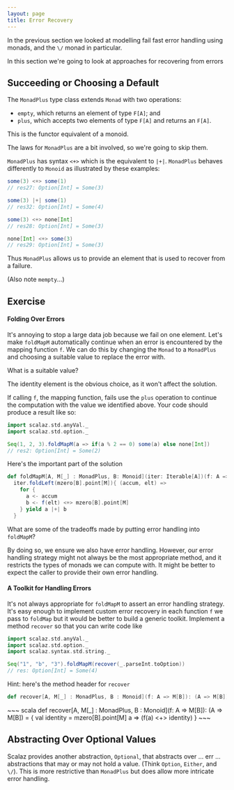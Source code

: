 ```yaml
---
layout: page
title: Error Recovery
---
```


In the previous section we looked at modelling fail fast error handling using monads, and the `\/` monad in particular.

In this section we're going to look at approaches for recovering from errors

## Succeeding or Choosing a Default

The `MonadPlus` type class extends `Monad` with two operations:

- `empty`, which returns an element of type `F[A]`; and
- `plus`, which accepts two elements of type `F[A]` and returns an `F[A]`.

This is the functor equivalent of a monoid.

The laws for `MonadPlus` are a bit involved, so we're going to skip them.

`MonadPlus` has syntax `<+>` which is the equivalent to `|+|`. `MonadPlus` behaves differently to `Monoid` as illustrated by these examples:

~~~ scala
some(3) <+> some(1)
// res27: Option[Int] = Some(3)

some(3) |+| some(1)
// res32: Option[Int] = Some(4)

some(3) <+> none[Int]
// res28: Option[Int] = Some(3)

none[Int] <+> some(3)
// res29: Option[Int] = Some(3)
~~~

Thus `MonadPlus` allows us to provide an element that is used to recover from a failure.

(Also note `mempty`...)

## Exercise

#### Folding Over Errors

It's annoying to stop a large data job because we fail on one element. Let's make `foldMapM` automatically continue when an error is encountered by the mapping function `f`. We can do this by changing the `Monad` to a `MonadPlus` and choosing a suitable value to replace the error with.

What is a suitable value?

<div class="solution">
The identity element is the obvious choice, as it won't affect the solution.
</div>

If calling `f`, the mapping function, fails use the `plus` operation to continue the computation with the value we identified above. Your code should produce a result like so:

~~~ scala
import scalaz.std.anyVal._
import scalaz.std.option._

Seq(1, 2, 3).foldMapM(a => if(a % 2 == 0) some(a) else none[Int])
// res2: Option[Int] = Some(2)
~~~

<div class="solution">
Here's the important part of the solution

~~~ scala
def foldMapM[A, M[_] : MonadPlus, B: Monoid](iter: Iterable[A])(f: A => M[B] = (a: A) => a.point[Id]): M[B] =
  iter.foldLeft(mzero[B].point[M]){ (accum, elt) =>
    for {
      a <- accum
      b <- f(elt) <+> mzero[B].point[M]
    } yield a |+| b
  }
~~~
</div>

What are some of the tradeoffs made by putting error handling into `foldMapM`?

<div class="solution">
By doing so, we ensure we also have error handling. However, our error handling strategy might not always be the most appropriate method, and it restricts the types of monads we can compute with. It might be better to expect the caller to provide their own error handling.
</div>

#### A Toolkit for Handling Errors

It's not always appropriate for `foldMapM` to assert an error handling strategy. It's easy enough to implement custom error recovery in each function `f` we pass to `foldMap` but it would be better to build a generic toolkit. Implement a method `recover` so that you can write code like

~~~ scala
import scalaz.std.anyVal._
import scalaz.std.option._
import scalaz.syntax.std.string._

Seq("1", "b", "3").foldMapM(recover(_.parseInt.toOption))
// res: Option[Int] = Some(4)
~~~

Hint: here's the method header for `recover`

~~~ scala
def recover[A, M[_] : MonadPlus, B : Monoid](f: A => M[B]): (A => M[B]) = {
~~~

<div class="solution">
~~~ scala
def recover[A, M[_] : MonadPlus, B : Monoid](f: A => M[B]): (A => M[B]) = {
  val identity = mzero[B].point[M]
  a => (f(a) <+> identity)
}
~~~
</div>

## Abstracting Over Optional Values

Scalaz provides another abstraction, `Optional`, that abstracts over ... err ... abstractions that may or may not hold a value. (Think `Option`, `Either`, and `\/`). This is more restrictive than `MonadPlus` but does allow more intricate error handling.
